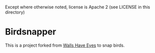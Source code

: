 Except where otherwise noted, license is Apache 2 (see LICENSE in this directory)

# Birdsnapper

This is a project forked from [Walls Have Eyes](https://github.com/libbymiller/) to snap birds.


